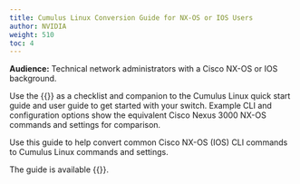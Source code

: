 ```yaml
---
title: Cumulus Linux Conversion Guide for NX-OS or IOS Users
author: NVIDIA
weight: 510
toc: 4
---
```


**Audience:** Technical network administrators with a Cisco NX-OS or IOS background.

Use the {{<exlink url="https://drive.google.com/file/d/1SMjb6t7JGkiTVI2E8CG9P-d4n3ITitjF/view?usp=sharing" text="Cumulus Networks Conversion Guide">}} as a checklist and companion to the Cumulus Linux quick start guide and user guide to get started with your switch. Example CLI and configuration options show the equivalent Cisco Nexus 3000 NX-OS commands and settings for comparison.

Use this guide to help convert common Cisco NX-OS (IOS) CLI commands to Cumulus Linux commands and settings.

The guide is available {{<exlink url="https://drive.google.com/file/d/1du6AvgBJeC-PnuWOHShbn2gUFl7hRHoE/view?usp=sharing" text="here">}}.
